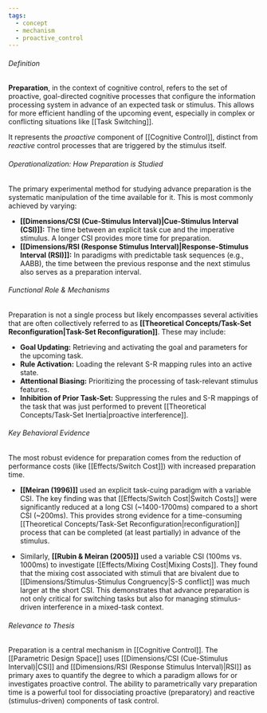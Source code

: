 ```yaml
---
tags:
  - concept
  - mechanism
  - proactive_control
---
```

###### Definition
**Preparation**, in the context of cognitive control, refers to the set of proactive, goal-directed cognitive processes that configure the information processing system in advance of an expected task or stimulus. This allows for more efficient handling of the upcoming event, especially in complex or conflicting situations like [[Task Switching]].

It represents the *proactive* component of [[Cognitive Control]], distinct from *reactive* control processes that are triggered by the stimulus itself.

###### Operationalization: How Preparation is Studied
The primary experimental method for studying advance preparation is the systematic manipulation of the time available for it. This is most commonly achieved by varying:

*   **[[Dimensions/CSI (Cue-Stimulus Interval)|Cue-Stimulus Interval (CSI)]]:** The time between an explicit task cue and the imperative stimulus. A longer CSI provides more time for preparation.
*   **[[Dimensions/RSI (Response Stimulus Interval)|Response-Stimulus Interval (RSI)]]:** In paradigms with predictable task sequences (e.g., AABB), the time between the previous response and the next stimulus also serves as a preparation interval.

###### Functional Role & Mechanisms
Preparation is not a single process but likely encompasses several activities that are often collectively referred to as **[[Theoretical Concepts/Task-Set Reconfiguration|Task-Set Reconfiguration]]**. These may include:

*   **Goal Updating:** Retrieving and activating the goal and parameters for the upcoming task.
*   **Rule Activation:** Loading the relevant S-R mapping rules into an active state.
*   **Attentional Biasing:** Prioritizing the processing of task-relevant stimulus features.
*   **Inhibition of Prior Task-Set:** Suppressing the rules and S-R mappings of the task that was just performed to prevent [[Theoretical Concepts/Task-Set Inertia|proactive interference]].

###### Key Behavioral Evidence
The most robust evidence for preparation comes from the reduction of performance costs (like [[Effects/Switch Cost]]) with increased preparation time.

*   **[[Meiran (1996)]]** used an explicit task-cuing paradigm with a variable CSI. The key finding was that [[Effects/Switch Cost|Switch Costs]] were significantly reduced at a long CSI (~1400-1700ms) compared to a short CSI (~200ms). This provides strong evidence for a time-consuming [[Theoretical Concepts/Task-Set Reconfiguration|reconfiguration]] process that can be completed (at least partially) in advance of the stimulus.

*   Similarly, **[[Rubin & Meiran (2005)]]** used a variable CSI (100ms vs. 1000ms) to investigate [[Effects/Mixing Cost|Mixing Costs]]. They found that the mixing cost associated with stimuli that are bivalent due to [[Dimensions/Stimulus-Stimulus Congruency|S-S conflict]] was much larger at the short CSI. This demonstrates that advance preparation is not only critical for switching tasks but also for managing stimulus-driven interference in a mixed-task context.

###### Relevance to Thesis
Preparation is a central mechanism in [[Cognitive Control]]. The [[Parametric Design Space]] uses [[Dimensions/CSI (Cue-Stimulus Interval)|CSI]] and [[Dimensions/RSI (Response Stimulus Interval)|RSI]] as primary axes to quantify the degree to which a paradigm allows for or investigates proactive control. The ability to parametrically vary preparation time is a powerful tool for dissociating proactive (preparatory) and reactive (stimulus-driven) components of task control.